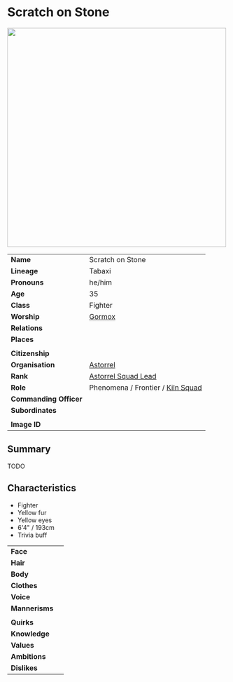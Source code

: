 # Scratch on Stone

<img src="https://raw.githubusercontent.com/jesskelsall/astarus-images/main/characters/portraits/imageid.png" height="500" />

|||
| --- | --- |
| **Name** | Scratch on Stone | character.3
| **Lineage** | Tabaxi |
| **Pronouns** | he/him |
| **Age** | 35 |
| **Class** | Fighter |
| **Worship** | [Gormox](../gods/deities/gormox.md) |
| **Relations** | |
| **Places** | |
|||
| **Citizenship** | |
| **Organisation** | [Astorrel](../organisations/astorrel/astorrel.md) |
| **Rank** | [Astorrel Squad Lead](../organisations/astorrel/ranks/astorrel-squad-lead.md) |
| **Role** | Phenomena / Frontier / [Kiln Squad](../organisations/astorrel/squads/kiln-squad.md) |
| **Commanding Officer** | |
| **Subordinates** | |
|||
| **Image ID** | |

## Summary

TODO

## Characteristics

- Fighter
- Yellow fur
- Yellow eyes
- 6'4" / 193cm
- Trivia buff

| | |
| --- | --- |
| **Face** | | characteristics.2
| **Hair** | |
| **Body** | |
| **Clothes** | |
| **Voice** | |
| **Mannerisms** | |
| | |
| **Quirks** | |
| **Knowledge** | |
| **Values** | |
| **Ambitions** | |
| **Dislikes** | |